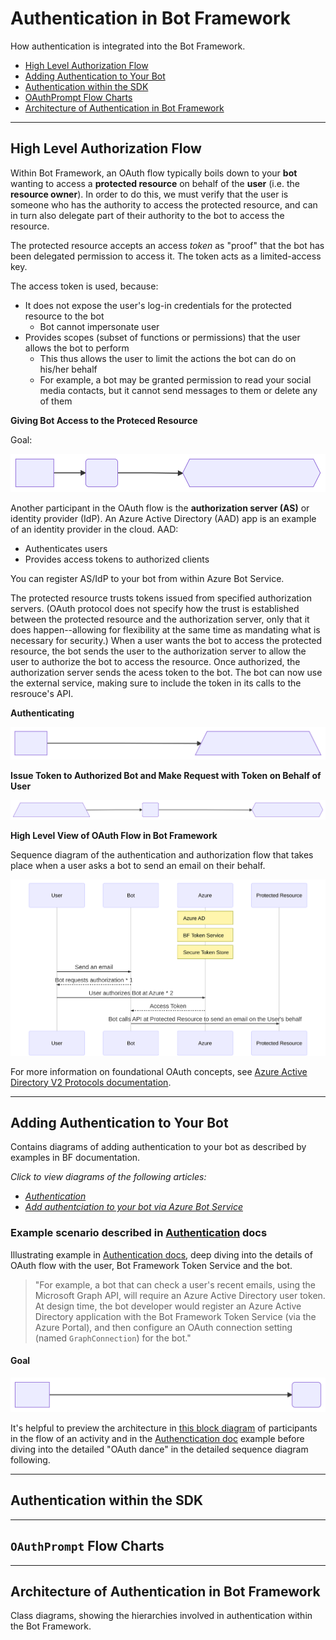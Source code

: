 # Authentication in Bot Framework
How authentication is integrated into the Bot Framework.

- [High Level Authorization Flow](#high-level-authorization-flow)
- [Adding Authentication to Your Bot](#adding-authentication-to-your-bot)
- [Authentication within the SDK](#authentication-within-the-sdk)
- [OAuthPrompt Flow Charts](#oauthprompt-flow-charts)
- [Architecture of Authentication in Bot Framework](#architecture-of-authentication-in-bot-framework)

___

## **High Level Authorization Flow**

Within Bot Framework, an OAuth flow typically boils down to your **bot** wanting to access a **protected resource** on behalf of the **user** (i.e. the **resource owner**). In order to do this, we must verify that the user is someone who has the authority to access the protected resource, and can in turn also delegate part of their authority to the bot to access the resource.

The protected resource accepts an access *token* as "proof" that the bot has been delegated permission to access it. The token acts as a limited-access key. 

The access token is used, because:
- It does not expose the user's log-in credentials for the protected resource to the bot
    - Bot cannot impersonate user
- Provides scopes (subset of functions or permissions) that the user allows the bot to perform
    - This thus allows the user to limit the actions the bot can do on his/her behalf
    - For example, a bot may be granted permission to read your social media contacts, but it cannot send messages to them or delete any of them

**Giving Bot Access to the Proteced Resource**

Goal:

![Giving Bot Access to Protected Resource](./HighLevelAuthFlow/GiveBotAccessToProtectedResource.svg "Giving Bot Access to Protected Resource")

Another participant in the OAuth flow is the **authorization server (AS)** or identity provider (IdP). An Azure Active Directory (AAD) app is an example of an identity provider in the cloud. AAD:
- Authenticates users
- Provides access tokens to authorized clients

You can register AS/IdP to your bot from within Azure Bot Service.

The protected resource trusts tokens issued from specified authorization servers. (OAuth protocol does not specify how the trust is established between the protected resource and the authorization server, only that it does happen--allowing for flexibility at the same time as mandating what is necessary for security.)
When a user wants the bot to access the protected resource, the bot sends the user to the authorization server to allow the user to authorize the bot to access the resource. Once authorized, the authorization server sends the acess token to the bot. The bot can now use the external service, making sure to include the token in its calls to the resrouce's API.

**Authenticating**

![User Authenticates Identity at Authorization Server](./HighLevelAuthFlow/AuthServerAuthenticatesUser.svg "User Authenticates Identity at Authorization Server")

**Issue Token to Authorized Bot and Make Request with Token on Behalf of User**

![Authorization Server Issues Token to Authorized Bot](./HighLevelAuthFlow/AuthServerIssuesTokenToBot.svg "Auth Server issues Token to Bot")


**High Level View of OAuth Flow in Bot Framework**

Sequence diagram of the authentication and authorization flow that takes place when a user asks a bot to send an email on their behalf.

![High Level View Of OAuth Flow In BotFramework](./HighLevelAuthFlow/HighLevelAuthFlowSequenceDiagram.svg)

For more information on foundational OAuth concepts, see [Azure Active Directory V2 Protocols documentation](https://docs.microsoft.com/en-us/azure/active-directory/develop/active-directory-v2-protocols).
___

## Adding Authentication to Your Bot
Contains diagrams of adding authentication to your bot as described by examples in BF documentation.

*Click to view diagrams of the following articles:*
- *[Authentication](#example-scenario-described-in-authentication-docs)*
- *[Add authentciation to your bot via Azure Bot Service]()*

### **Example scenario described in [Authentication](https://docs.microsoft.com/en-us/azure/bot-service/bot-builder-concept-authentication?view=azure-bot-service-4.0) docs**

Illustrating example in [Authentication docs](https://docs.microsoft.com/en-us/azure/bot-service/bot-builder-concept-authentication?view=azure-bot-service-4.0#about-the-bot-framework-token-service), deep diving into the details of OAuth flow with the user, Bot Framework Token Service and the bot.

> "For example, a bot that can check a user's recent emails, using the Microsoft Graph API, will require an Azure Active Directory user token. At design time, the bot developer would register an Azure Active Directory application with the Bot Framework Token Service (via the Azure Portal), and then configure an OAuth connection setting (named `GraphConnection`) for the bot."

#### Goal

![Authentication Docs Example -- Goal](./AddingAuthenticationToYourBot/AuthenticationDocExample_Goal.svg "Authentication Docs Example -- Goal")

It's helpful to preview the architecture in [this block diagram](../ActivityFlow/README.md#activity-flow-participants) of participants in the flow of an activity and in the [Authenctication doc](https://docs.microsoft.com/en-us/azure/bot-service/bot-builder-concept-authentication?view=azure-bot-service-4.0) example before diving into the detailed "OAuth dance" in the detailed sequence diagram following.


___

## Authentication within the SDK

___

## `OAuthPrompt` Flow Charts

___

## Architecture of Authentication in Bot Framework

Class diagrams, showing the hierarchies involved in authentication within the Bot Framework.
